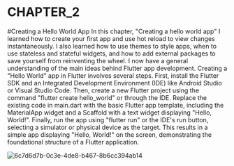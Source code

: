 # CHAPTER_2
#Creating a Hello World App
In this chapter, "Creating a hello world app" I learned how to create your first app and use hot reload to view changes instantaneously. I also learned how to use themes to style apps, when to use stateless and stateful widgets, and how to add external packages to save yourself from reinventing the wheel. I now have a general understanding of the main ideas behind Flutter app development. Creating a "Hello World" app in Flutter involves several steps. First, install the Flutter SDK and an Integrated Development Environment (IDE) like Android Studio or Visual Studio Code. Then, create a new Flutter project using the command "flutter create hello_world" or through the IDE. Replace the existing code in main.dart with the basic Flutter app template, including the MaterialApp widget and a Scaffold with a text widget displaying "Hello, World!". Finally, run the app using "flutter run" or the IDE's run button, selecting a simulator or physical device as the target. This results in a simple app displaying "Hello, World!" on the screen, demonstrating the foundational structure of a Flutter application.

![6c7d6d7b-0c3e-4de8-b467-8b6cc394ab14](https://github.com/user-attachments/assets/fb6102be-da97-4298-9d78-fe16eb61cc53)
